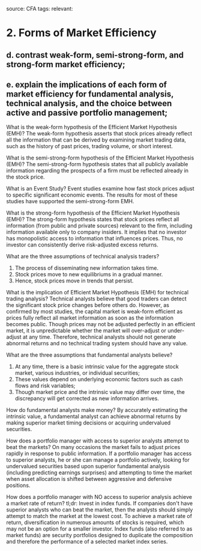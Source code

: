 source: CFA
tags: 
relevant: 

# 2. Forms of Market Efficiency

## d. contrast weak-form, semi-strong-form, and strong-form market efficiency;
## e. explain the implications of each form of market efficiency for fundamental analysis, technical analysis, and the choice between active and passive portfolio management;

What is the weak-form hypothesis of the Efficient Market Hypothesis (EMH)?
The weak-form hypothesis asserts that stock prices already reflect all the information that can be derived by examining market trading data, such as the history of past prices, trading volume, or short interest. 

What is the semi-strong-form hypothesis of the Efficient Market Hypothesis (EMH)?
The semi-strong-form hypothesis states that all publicly available information regarding the prospects of a firm must be reflected already in the stock price. 

What is an Event Study?
Event studies examine how fast stock prices adjust to specific significant economic events. The results for most of these studies have supported the semi-strong-form EMH. 

What is the strong-form hypothesis of the Efficient Market Hypothesis (EMH)?
The strong-form hypothesis states that stock prices reflect all information (from public and private sources) relevant to the firm, including information available only to company insiders.  It implies that no investor has monopolistic access to information that influences prices. Thus, no investor can consistently derive risk-adjusted excess returns.

What are the three assumptions of technical analysis traders?
1. The process of disseminating new information takes time.
2. Stock prices move to new equilibriums in a gradual manner.
3. Hence, stock prices move in trends that persist.

What is the implication of Efficient Market Hypothesis (EMH) for technical trading analysis?
Technical analysts believe that good traders can detect the significant stock price changes before others do. However, as confirmed by most studies, the capital market is weak-form efficient as prices fully reflect all market information as soon as the information becomes public. Though prices may not be adjusted perfectly in an efficient market, it is unpredictable whether the market will over-adjust or under-adjust at any time. Therefore, technical analysts should not generate abnormal returns and no technical trading system should have any value.

What are the three assumptions that fundamental analysts believe?
1. At any time, there is a basic intrinsic value for the aggregate stock market, various industries, or individual securities;
2. These values depend on underlying economic factors such as cash flows and risk variables;
3. Though market price and the intrinsic value may differ over time, the discrepancy will get corrected as new information arrives.

How do fundamental analysts make money?
By accurately estimating the intrinsic value, a fundamental analyst can achieve abnormal returns by making superior market timing decisions or acquiring undervalued securities.

How does a portfolio manager with access to superior analysts attempt to beat the markets?
On many occasions the market fails to adjust prices rapidly in response to public information. If a portfolio manager has access to superior analysts, he or she can manage a portfolio actively, looking for undervalued securities based upon superior fundamental analysis (including predicting earnings surprises) and attempting to time the market when asset allocation is shifted between aggressive and defensive positions.

How does a portfolio manager with NO access to superior analysis achieve a market rate of return?
tl;dr: Invest in index funds. 
If companies don't have superior analysts who can beat the market, then the analysts should simply attempt to match the market at the lowest cost. To achieve a market rate of return, diversification in numerous amounts of stocks is required, which may not be an option for a smaller investor. Index funds (also referred to as market funds) are security portfolios designed to duplicate the composition and therefore the performance of a selected market index series.

